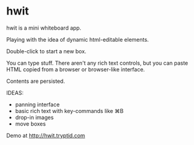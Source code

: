 hwit
====

hwit is a mini whiteboard app.

Playing with the idea of dynamic html-editable elements.

Double-click to start a new box.

You can type stuff. There aren't any rich text controls, but you can paste HTML copied from a browser or browser-like interface.

Contents are persisted.


IDEAS:
- panning interface
- basic rich text with key-commands like ⌘B
- drop-in images
- move boxes

Demo at http://hwit.tryptid.com
